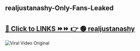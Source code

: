 
 ## realjustanashy-Only-Fans-Leaked

# <h2><a href="https://clipsfans.com/realjustanashy&ref=git">🔗 Click to LINKS ⏩⏩ 👉 🟢 realjustanashy </a></h2>

<a href="https://clipsfans.com/realjustanashy&ref=git" rel="nofollow" data-target="animated-image.originalLink"><img src="https://i.ibb.co.com/xMMVF88/686577567.gif" alt="Viral Video Original" style="max-width: 100%; display: inline-block;" data-target="animated-image.originalImage"></a>
